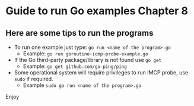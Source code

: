 # Guide to run Go examples Chapter 8

## Here are some tips to run the programs
- To run one example just type: `go run <name of the program>.go`
  - Example: `go run goroutine-icmp-probe-example.go`
- If the Go third-party package/library is not found use `go get`
  - Example: `go get github.com/go-ping/ping`
- Some operational system will require privileges to run IMCP probe, use `sudo` if required.
  - Example `sudo go run <name of the program>.go`

Enjoy